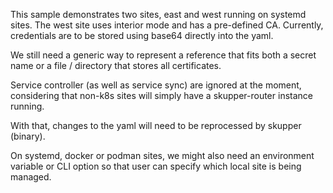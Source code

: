 This sample demonstrates two sites, east and west running on systemd sites.
The west site uses interior mode and has a pre-defined CA.
Currently, credentials are to be stored using base64 directly into the yaml.

We still need a generic way to represent a reference that fits both a secret
name or a file / directory that stores all certificates.

Service controller (as well as service sync) are ignored at the moment, considering
that non-k8s sites will simply have a skupper-router instance running.

With that, changes to the yaml will need to be reprocessed by skupper (binary).

On systemd, docker or podman sites, we might also need an environment variable
or CLI option so that user can specify which local site is being managed.